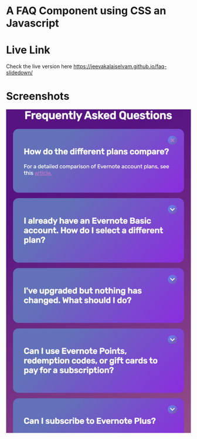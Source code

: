 # A FAQ Component using CSS an Javascript

# Live Link

Check the live version here <https://jeevakalaiselvam.github.io/faq-slidedown/>

# Screenshots

![Screenshot](screens/screen1.png)
